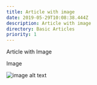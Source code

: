 ```yaml
---
title: Article with image
date: 2019-05-29T10:08:38.444Z
description: Article with image
directory: Basic Articles
priority: 1
---
```

Article with Image

Image

![image alt text](/assets/screenshot-2019-06-04-at-08.41.30.png "image title")
